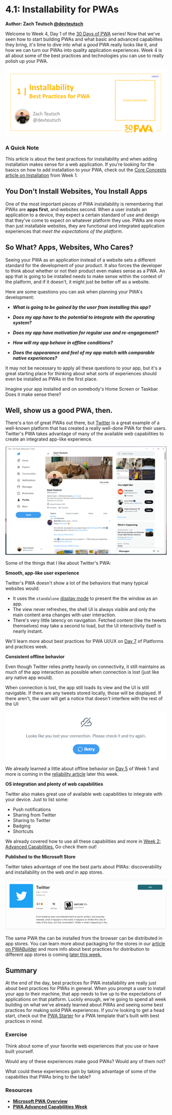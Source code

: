 # 4.1: Installability for PWAs

**Author: Zach Teutsch [@devteutsch](https://twitter.com/devteutsch)**

Welcome to Week 4, Day 1 of the [30 Days of PWA](https://aka.ms/learn-pwa/30Days-blog) series! Now that we've seen how to start building PWAs and what basic and advanced capabilites they bring, it's time to dive into what a _good_ PWA really looks like it, and how we can turn our PWAs into quality application experiences. Week 4 is all about some of the best practices and technologies you can use to really polish up your PWA.

![Placeholder Banner Only. Replace when final assets ready.](_media/day1.png)

### A Quick Note
This article is about the best practices for installability and when adding installation makes sense for a web application. If you're looking for the basics on how to add installation to your PWA, check out the [Core Concepts article on Installation](../core-concepts/03.md) from Week 1.

## You Don't Install Websites, You Install Apps

One of the most important pieces of PWA installability is remembering that PWAs are **apps first**, and websites second. When a user installs an application to a device, they expect a certain standard of use and design that they've come to expect on whatever platform they use. PWAs are more than just installable websites, they are functional and integrated application experiences that _meet the expectations of the platform_.

## So What? Apps, Websites, Who Cares?

Seeing your PWA as an application instead of a website sets a different standard for the development of your product. It also forces the developer to think about whether or not their product even makes sense as a PWA. An app that is going to be installed needs to make sense within the context of the platform, and if it doesn't, it might just be better off as a website.

Here are some questions you can ask when planning your PWA's development:


* _**What is going to be gained by the user from installing this app?**_
 
* _**Does my app have to the potential to integrate with the operating system?**_

* _**Does my app have motivation for regular use and re-engagement?**_

* _**How will my app behave in offline conditions?**_

* _**Does the appearance and feel of my app match with comparable native experiences?**_


It may not be necessary to apply all these questions to your app, but it's a great starting place for thinking about what sorts of experiences should even be installed as PWAs in the first place. 

Imagine your app installed and on somebody's Home Screen or Taskbar. Does it make sense there?

## Well, show us a good PWA, then.

There's a ton of great PWAs out there, but [Twitter](https://aka.ms/learn-pwa/30days-4.1/twitter.com) is a great example of a well-known platform that has created a really well-done PWA for their users. Twitter's PWA takes advantage of many of the available web capabilities to create an integrated app-like experience. 

![Twitter PWA open on Windows](_media/twitter-pwa.png)


Some of the things that I like about Twitter's PWA:

**Smooth, app-like user experience**

Twitter's PWA doesn't show a lot of the behaviors that many typical websites would:
* It uses the `standalone` [display mode](../advanced-capabilities/04.md) to present the the window as an app. 
* The view never refreshes, the shell UI is always visible and only the main content area changes with user interaction. 
* There's very little latency on navigation. Fetched content (like the tweets themselves) may take a second to load, but the UI interactivity itself is nearly instant.

We'll learn more about best practices for PWA UI/UX on [Day 7](07.md) of Platforms and practices week.

**Consistent offline behavior**

Even though Twitter relies pretty heavily on connectivity, it still maintains as much of the app interaction as possible when connection is lost (just like any native app would).

When connection is lost, the app still loads its view and the UI is still navigable. If there are any tweets stored locally, those will be displayed. If there aren't, the user will get a notice that doesn't interfere with the rest of the UI:

![Twitter offline warning](_media/twitter-offline.png#test)

We already learned a little about offline behavior on [Day 5](../core-concepts/05.md) of Week 1 and more is coming in the [reliability article](04.md) later this week.

**OS integration and plenty of web capabilities**

Twitter also makes great use of available web capabilities to integrate with your device. Just to list some:

* Push notifications
* Sharing from Twitter
* Sharing to Twitter
* Badging
* Shortcuts

We already covered how to use all these capabilities and more in [Week 2: Advanced Capabilities.](../advanced-capabilities) Go check them out!

**Published to the Microsoft Store**

Twitter takes advantage of one the best parts about PWAs: discoverability and installability on the web _and_ in app stores.

![Twitter in the Microsoft Store](_media/twitter-in-store.png)

The same PWA the can be installed from the browser can be distributed in app stores. You can learn more about packaging for the stores in our [article on PWABuilder](../dev-tools/07.md) and more info about best practices for distribution to different app stores is coming [later this week.](03.md)


## Summary


At the end of the day, best practices for PWA installability are really just about best practices for PWAs in general. When you prompt a user to install your app to their machine, that app needs to live up to the expectations of applications on that platform. Luckily enough, we're going to spend all week building on what we've already learned about PWAs and seeing some best practices for making solid PWA experiences. If you're looking to get a head start, check out the [PWA Starter](https://aka.ms/learn-pwa/30days-4.1/github.com/pwa-builder/pwa-starter) for a PWA template that's built with best practices in mind.

### **Exercise**

Think about some of your favorite web experiences that you use or have built yourself. 

Would any of these experiences make good PWAs? Would any of them not? 

What could these experiences gain by taking advantage of some of the capabilites that PWAs bring to the table?

### **Resources**

* **[Microsoft PWA Overview](https://aka.ms/learn-pwa/30days-4.1/docs.microsoft.com/en-us/microsoft-edge/progressive-web-apps-chromium)**
* **[PWA Advanced Capabilities Week](../advanced-capabilities)**
  



